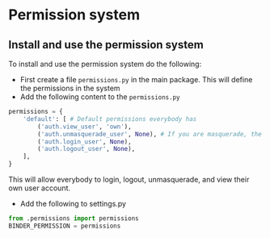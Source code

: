 # Permission system

## Install and use the permission system
To install and use the permission system do the following:

- First create a file `permissions.py` in the main package. This will define the permissions in the system
- Add the following content to the `permissions.py`
```python
permissions = {
	'default': [ # Default permissions everybody has
		('auth.view_user', 'own'),
		('auth.unmasquerade_user', None), # If you are masquerade, the user must be able to unmasquerade
		('auth.login_user', None),
		('auth.logout_user', None),
	],
}
```
This will allow everybody to login, logout, unmasquerade, and view their own user account.
- Add the following to settings.py
```python
from .permissions import permissions
BINDER_PERMISSION = permissions
```

